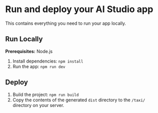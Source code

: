 # Run and deploy your AI Studio app

This contains everything you need to run your app locally.

## Run Locally

**Prerequisites:**  Node.js


1. Install dependencies:
   `npm install`
2. Run the app:
   `npm run dev`

## Deploy

1. Build the project:
   `npm run build`
2. Copy the contents of the generated `dist` directory to the `/taxi/` directory on your server.

